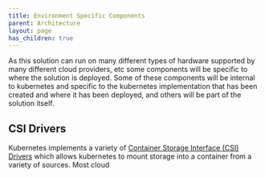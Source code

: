 ```yaml
---
title: Environment Specific Components
parent: Architecture
layout: page
has_children: true
---
```


As this solution can run on many different types of hardware supported by many different cloud providers, etc some components will be specific to where the solution is deployed. Some of these components will be internal to kubernetes and specific to the kubernetes implementation that has been created and where it has been deployed, and others will be part of the solution itself.

## CSI Drivers
Kubernetes implements a variety of [Container Storage Interface (CSI) Drivers](https://kubernetes-csi.github.io/docs/) which allows kubernetes to mount storage into a container from a variety of sources. Most cloud 